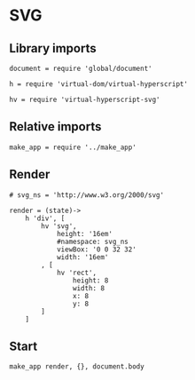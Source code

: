 # SVG

## Library imports

	document = require 'global/document'

	h = require 'virtual-dom/virtual-hyperscript'

	hv = require 'virtual-hyperscript-svg'


## Relative imports

	make_app = require '../make_app'


## Render

	# svg_ns = 'http://www.w3.org/2000/svg'

	render = (state)->
		h 'div', [
			hv 'svg',
				height: '16em'
				#namespace: svg_ns
				viewBox: '0 0 32 32'
				width: '16em'
			, [
				hv 'rect',
					height: 8
					width: 8
					x: 8
					y: 8
			]
		]


## Start

	make_app render, {}, document.body
